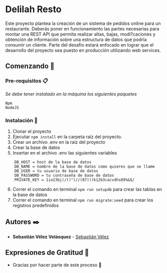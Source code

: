 # Delilah Resto

Este proyecto plantea la creación de un sistema de pedidos online para un restaurante. Deberás poner en funcionamiento las partes necesarias para montar una REST API que permita realizar altas, bajas, modi?caciones y obtención de información sobre una estructura de datos que podría consumir un cliente. Parte del desafío estará enfocado en lograr que el desarrollo del proyecto sea puesto en producción utilizando web services.

## Comenzando 🚀

### Pre-requisitos 📋

_Se debe tener instalado en la máquina los siguientes paquetes_

```
Npm
NodeJS

```

### Instalación 🔧

1. Clonar el proyecto
2. Ejecutar `npm install` en la carpeta raíz del proyecto.
3. Crear un archivo .env en la raiz del proyecto
4. Crear la base de datos
5. Insertar en el archivo .env las siguientes variables
```
    DB_HOST = host de la base de datos
    DB_NAME = nombre de la base de datos como quieres que se llame
    DB_USER = tu usuario de base de datos
    DB_PASSWORD = tu contraseña de base de datos
    PRIVATE_KEY = 1io23bj(/()"(//(87)))k12b3cacvdhs89%&$/
```
6. Correr el comando en terminal `npm run setupdb` para crear las tablas en la base de datos
7. Correr el comando en terminal `npm run migrate:seed` para crear los registros predefinidos

## Autores ✒️

* **Sebastián Vélez Velásquez** -  [Sebastián Vélez](https://github.com/SebasVelez34)

## Expresiones de Gratitud 🎁

* Gracias por hacer parte de este proceso 📢
